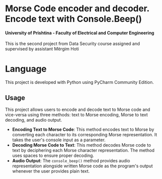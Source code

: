 # Morse Code encoder and decoder. Encode text with Console.Beep()

#### University of Prishtina - Faculty of Electrical and Computer Engineering

This is the second project from Data Security course assigned and supervised by assistant Mërgim Hoti

# Language

This project is developed with Python using PyCharm Community Edition.

## Usage

This project allows users to encode and decode text to Morse code and vice-versa using three methods: text to Morse encoding, Morse to text decoding, and audio output.

- **Encoding Text to Morse Code**: This method encodes text to Morse by converting each character to its corresponding Morse representation. It takes the user's console input as a parameter.
- **Decoding Morse Code to Text**: This method decodes Morse code to text by deciphering each Morse character representation. The method uses spaces to ensure proper decoding.
- **Audio Output**: The `console_beep()` method provides audio representation alongside written Morse code as the program's output whenever the user provides plain text.

